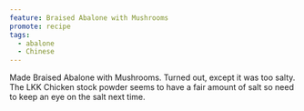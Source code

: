 ```yaml
---
feature: Braised Abalone with Mushrooms
promote: recipe
tags:
  - abalone
  - Chinese
---
```

Made Braised Abalone with Mushrooms. Turned out, except it was too salty. The LKK Chicken stock powder seems to have a fair amount of salt so need to keep an eye on the salt next time.